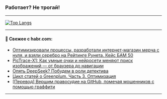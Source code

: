 ### Работает? Не трогай!

---
<!--
#### 🛠️ Technical stack:

![Java](https://img.shields.io/badge/Java-informational?logo=Oracle&style=flat&logoColor=white&color=FF4500)
![Kotlin](https://img.shields.io/badge/Kotlin-informational?logo=Kotlin&style=flat&logoColor=white&color=774D97)
![TS](https://img.shields.io/badge/TypeScript-informational?logo=typeScript&style=flat&logoColor=black&color=017acc)
![Python](https://img.shields.io/badge/Python-informational?logo=Python&style=flat&logoColor=black&color=ffdd54) <br>
![Spring](https://img.shields.io/badge/Spring-informational?logo=Spring&style=flat&logoColor=white&color=6DB33F) 
![SpringBoot](https://img.shields.io/badge/SpringBoot-informational?logo=SpringBoot&style=flat&logoColor=white&color=6DB33F)
![Nest](https://img.shields.io/badge/NestJS-informational?logo=NestJS&style=flat&logoColor=white&color=E0234E) 
![NodeJS](https://img.shields.io/badge/NodeJS-informational?logo=node.js&style=flat&logoColor=white&color=70A760)<br>
![PostgreSQL](https://img.shields.io/badge/PostgreSQL-informational?logo=PostgreSQL&style=flat&logoColor=white&color=DAA520)
![MongoDB](https://img.shields.io/badge/MongoDB-informational?logo=MongoDB&style=flat&logoColor=white&color=870000)
![Apache](https://img.shields.io/badge/Apache-informational?logo=apache&style=flat&logoColor=white&color=f74e28)

___ 
-->

<!--- #### 🛠️ : --->

[![Top Langs](https://github-readme-stats-82jvfl3w3-advtsettinggmailcoms-projects.vercel.app/api/top-langs/?username=zloylis&langs_count=10&hide_title=true&title_color=e6edf3&size_weight=0.5&count_weight=0.5&layout=compact&hide_progress=true&hide_border=true&theme=dracula)](https://github.com/zloylis)

<!---


####  :octocat:&nbsp;&nbsp; Статистика:

![GitHub stats](https://github-readme-stats-u2qms2cxw-advtsettinggmailcoms-projects.vercel.app/api?username=zloylis&show_icons=true&hide_border=true&theme=dracula&title_color=e6edf3&include_all_commits=true&count_private=true&hide_rank=false&hide_title=true&rank_icon=github)
-->
---

#### 💬 Свежее с habr.com:

<!-- BLOG-POST-LIST:START -->
- [Оптимизировали процессы, разработали интернет-магазин мерча с нуля, и взяли серебро на Рейтинге Рунета. Кейс БАМ 50](https://habr.com/ru/articles/879374/?utm_source=habrahabr&utm_medium=rss&utm_campaign=879374)
- [PicTrace-X1: Как умные очки и нейросети меняют поиск изображений — от браузера до навигации](https://habr.com/ru/articles/879372/?utm_source=habrahabr&utm_medium=rss&utm_campaign=879372)
- [Опять DeepSeek? Побудем в роли детектива](https://habr.com/ru/articles/879358/?utm_source=habrahabr&utm_medium=rss&utm_campaign=879358)
- [Цикл статей о Greenplum. Часть 3. Оптимизация](https://habr.com/ru/companies/axenix/articles/878788/?utm_source=habrahabr&utm_medium=rss&utm_campaign=878788)
- [[Перевод] Вершим правосудие на GitHub, помечая мошенников с помощью граффити](https://habr.com/ru/companies/bastion/articles/877076/?utm_source=habrahabr&utm_medium=rss&utm_campaign=877076)
<!-- BLOG-POST-LIST:END -->

---
